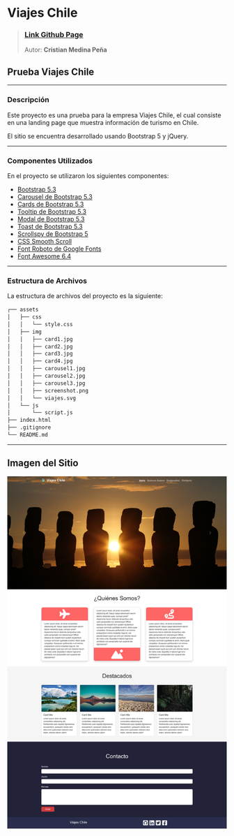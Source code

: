 # Viajes Chile
> ### **[Link Github Page](https://medinacristian.github.io/inforcap-pruebaViajesChile/)**
> Autor: **Cristian Medina Peña**
>

## Prueba Viajes Chile

---

### **Descripción**

Este proyecto es una prueba para la empresa Viajes Chile, el cual consiste en una landing page que muestra información de turismo en Chile.

El sitio se encuentra desarrollado usando Bootstrap 5 y jQuery.

---

### **Componentes Utilizados**

En el proyecto se utilizaron los siguientes componentes:

- [Bootstrap 5.3](https://getbootstrap.com/docs/5.3/getting-started/introduction/)
- [Carousel de Bootstrap 5.3](https://getbootstrap.com/docs/5.3/components/carousel/)
- [Cards de Bootstrap 5.3](https://getbootstrap.com/docs/5.3/components/card/)
- [Tooltip de Bootstrap 5.3](https://getbootstrap.com/docs/5.3/components/tooltips/)
- [Modal de Bootstrap 5.3](https://getbootstrap.com/docs/5.3/components/modal/)
- [Toast de Bootstrap 5.3](https://getbootstrap.com/docs/5.3/components/toasts/)
- [Scrollspy de Bootstrap 5](https://getbootstrap.com/docs/5.3/components/scrollspy/)
- [CSS Smooth Scroll](https://developer.mozilla.org/en-US/docs/Web/CSS/scroll-behavior)
- [Font Roboto de Google Fonts](https://fonts.google.com/specimen/Roboto?query=roboto)
- [Font Awesome 6.4](https://fontawesome.com/icons)

---

### **Estructura de Archivos**

La estructura de archivos del proyecto es la siguiente:

```bash
┌── assets
│   ├── css
│   │   └── style.css
│   ├── img
│   │   ├── card1.jpg
│   │   ├── card2.jpg
│   │   ├── card3.jpg
│   │   ├── card4.jpg
│   │   ├── carousel1.jpg
│   │   ├── carousel2.jpg
│   │   ├── carousel3.jpg
│   │   ├── screenshot.png
│   │   └── viajes.svg
│   └── js
│       └── script.js
├── index.html
├── .gitignore
└── README.md
```

---

## **Imagen del Sitio**
![Screenshot](/assets/img/screenshot.png "Screenshot Viajes Chile")
